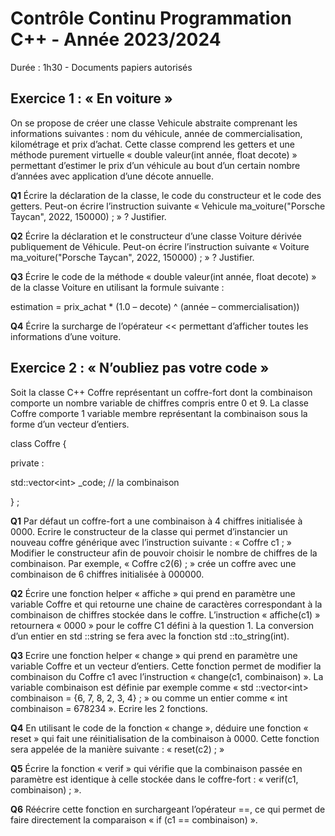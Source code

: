 # Contrôle Continu Programmation C++ - Année 2023/2024

Durée : 1h30 - Documents papiers autorisés

## Exercice 1 : « En voiture »

On se propose de créer une classe Vehicule abstraite comprenant les informations suivantes : nom du véhicule, année de commercialisation, kilométrage et prix d’achat. Cette classe comprend les getters et une méthode purement virtuelle « double valeur(int année, float decote) » permettant d’estimer le prix d’un véhicule au bout d’un certain nombre d’années avec application d’une décote annuelle.

**Q1** Écrire la déclaration de la classe, le code du constructeur et le code des getters. Peut-on écrire l’instruction suivante « Vehicule ma_voiture("Porsche Taycan", 2022, 150000) ; » ? Justifier.

**Q2** Écrire la déclaration et le constructeur d’une classe Voiture dérivée publiquement de Véhicule. Peut-on écrire l’instruction suivante « Voiture ma_voiture("Porsche Taycan", 2022, 150000) ; » ? Justifier.

**Q3** Écrire le code de la méthode « double valeur(int année, float decote) » de la classe Voiture en utilisant la formule suivante :

estimation = prix_achat \* (1.0 – decote) ^ (année – commercialisation))

**Q4** Écrire la surcharge de l’opérateur << permettant d’afficher toutes les informations d’une voiture.

## Exercice 2 : « N’oubliez pas votre code »

Soit la classe C++ Coffre représentant un coffre-fort dont la combinaison comporte un nombre variable de chiffres compris entre 0 et 9. La classe Coffre comporte 1 variable membre représentant la combinaison sous la forme d’un vecteur d’entiers.

class Coffre {

private :

std::vector&lt;int&gt; \_code; // la combinaison

} ;

**Q1** Par défaut un coffre-fort a une combinaison à 4 chiffres initialisée à 0000. Ecrire le constructeur de la classe qui permet d’instancier un nouveau coffre générique avec l’instruction suivante : « Coffre c1 ; » Modifier le constructeur afin de pouvoir choisir le nombre de chiffres de la combinaison. Par exemple, « Coffre c2(6) ; » crée un coffre avec une combinaison de 6 chiffres initialisée à 000000.

**Q2** Écrire une fonction helper « affiche » qui prend en paramètre une variable Coffre et qui retourne une chaine de caractères correspondant à la combinaison de chiffres stockée dans le coffre. L’instruction « affiche(c1) » retournera « 0000 » pour le coffre C1 défini à la question 1. La conversion d’un entier en std ::string se fera avec la fonction std ::to_string(int).

**Q3** Ecrire une fonction helper « change » qui prend en paramètre une variable Coffre et un vecteur d’entiers. Cette fonction permet de modifier la combinaison du Coffre c1 avec l’instruction « change(c1, combinaison) ». La variable combinaison est définie par exemple comme « std ::vector&lt;int&gt; combinaison = {6, 7, 8, 2, 3, 4} ; » ou comme un entier comme « int combinaison = 678234 ». Ecrire les 2 fonctions.

**Q4** En utilisant le code de la fonction « change », déduire une fonction « reset » qui fait une réinitialisation de la combinaison à 0000. Cette fonction sera appelée de la manière suivante : « reset(c2) ; »

**Q5** Écrire la fonction « verif » qui vérifie que la combinaison passée en paramètre est identique à celle stockée dans le coffre-fort : « verif(c1, combinaison) ; ».

**Q6** Réécrire cette fonction en surchargeant l’opérateur ==, ce qui permet de faire directement la comparaison « if (c1 == combinaison) ».
